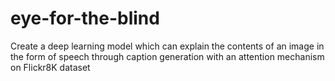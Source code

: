# eye-for-the-blind
Create a deep learning model which can explain the contents of an image in the form of speech through caption generation with an attention mechanism on Flickr8K dataset
